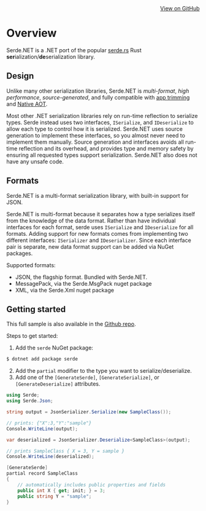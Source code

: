 <div style="text-align: right;">
  <a style="color: var(--icons);" href="https://github.com/serdedotnet/serde">View on GitHub</a>
</div>

# Overview

Serde.NET is a .NET port of the popular [serde.rs](https://serde.rs) Rust **ser**ialization/**de**serialization library.

## Design

Unlike many other serialization libraries, Serde.NET is *multi-format*, *high performance*, *source-generated*, and fully compatible with [app trimming](https://docs.microsoft.com/en-us/dotnet/core/deploying/trimming/trim-self-contained) and [Native AOT](https://docs.microsoft.com/en-us/dotnet/core/deploying/native-aot).

Most other .NET serialization libraries rely on run-time reflection to serialize types. Serde instead uses two interfaces, `ISerialize`, and `IDeserialize` to allow each type to control how it is serialized. Serde.NET uses source generation to implement these interfaces, so you almost never need to implement them manually. Source generation and interfaces avoids all run-time reflection and its overhead, and provides type and memory safety by ensuring all requested types support serialization. Serde.NET also does not have any unsafe code.

## Formats

Serde.NET is a multi-format serialization library, with built-in support for JSON.

Serde.NET is multi-format because it separates how a type serializes itself from the knowledge of the data format. Rather than have individual interfaces for each format, serde uses `ISerialize` and `IDeserialize` for all formats. Adding support for new formats comes from implementing two different interfaces: `ISerializer` and `IDeserializer`. Since each interface pair is separate, new data format support can be added via NuGet packages.

Supported formats:
* JSON, the flagship format. Bundled with Serde.NET.
* MessagePack, via the Serde.MsgPack nuget package
* XML, via the Serde.Xml nuget package


## Getting started

This full sample is also available in the [Github repo](https://github.com/agocke/serde/tree/main/samples/intro).

Steps to get started:

1.  Add the `serde` NuGet package:
  ```bash
  $ dotnet add package serde
  ```
2. Add the `partial` modifier to the type you want to serialize/deserialize.
3. Add one of the `[GenerateSerde]`, `[GenerateSerialize]`, or `[GenerateDeserialize]` attributes.

```csharp
using Serde;
using Serde.Json;

string output = JsonSerializer.Serialize(new SampleClass());

// prints: {"X":3,"Y":"sample"}
Console.WriteLine(output);

var deserialized = JsonSerializer.Deserialize<SampleClass>(output);

// prints SampleClass { X = 3, Y = sample }
Console.WriteLine(deserialized);

[GenerateSerde]
partial record SampleClass
{
    // automatically includes public properties and fields
    public int X { get; init; } = 3;
    public string Y = "sample";
}
```
